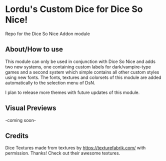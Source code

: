 # Lordu's Custom Dice for Dice So Nice!
Repo for the Dice So Nice Addon module

## About/How to use
This module can only be used in conjunction with Dice So Nice and adds two new systems, one containing custom labels for dark/vampire-type games and a second system which simple contains all other custom styles using new fonts. The fonts, textures and colorsets of this module are added automatically to the selection menu of DsN.

I plan to release more themes with future updates of this module.

## Visual Previews
-coming soon-

## Credits

Dice Textures made from textures by https://texturefabrik.com/ with permission. Thanks! Check out their awesome textures.
